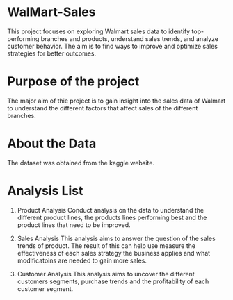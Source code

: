 # WalMart-Sales
This project focuses on exploring Walmart sales data to identify top-performing branches and products, understand sales trends, and analyze customer behavior. The aim is to find ways to improve and optimize sales strategies for better outcomes.

# Purpose of the project
The major aim of thie project is to gain insight into the sales data of Walmart to understand the different factors that affect sales of the different branches.

# About the Data
The dataset was obtained from the kaggle website.

# Analysis List

1. Product Analysis
Conduct analysis on the data to understand the different product lines, the products lines performing best and the product lines that need to be improved.

2. Sales Analysis
This analysis aims to answer the question of the sales trends of product. The result of this can help use measure the effectiveness of each sales strategy the business applies and what modificatoins are needed to gain more sales.

3. Customer Analysis
This analysis aims to uncover the different customers segments, purchase trends and the profitability of each customer segment.
